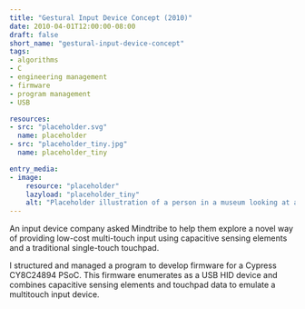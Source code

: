 ```yaml
---
title: "Gestural Input Device Concept (2010)"
date: 2010-04-01T12:00:00-08:00
draft: false
short_name: "gestural-input-device-concept"
tags: 
- algorithms
- C
- engineering management
- firmware
- program management
- USB

resources:
- src: "placeholder.svg"
  name: placeholder
- src: "placeholder_tiny.jpg"
  name: placeholder_tiny

entry_media:
- image:
    resource: "placeholder"
    lazyload: "placeholder_tiny"
    alt: "Placeholder illustration of a person in a museum looking at a picture that says, 'image coming soon'"
---
```

An input device company asked Mindtribe to help them explore a novel way of providing low-cost
multi-touch input using capacitive sensing elements and a traditional single-touch touchpad.

I structured and managed a program to develop firmware for a Cypress CY8C24894 PSoC. This firmware
enumerates as a USB HID device and combines capacitive sensing elements and touchpad data to emulate
a multitouch input device.
